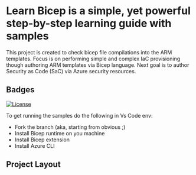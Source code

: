 # Learn Bicep is a simple, yet powerful step-by-step learning guide with samples 

This project is created to check bicep file compilations into the ARM templates.
Focus is on performing simple and complex IaC provisioning though authoring ARM templates via Bicep language.
Next goal is to author Security as Code (SaC) via Azure security resources.

## Badges

[![License](https://img.shields.io/badge/License-Apache%202.0-yellowgreen.svg)](https://opensource.org/licenses/Apache-2.0)

To get running the samples do the following in Vs Code env:
- Fork the branch (aka, starting from obvious ;)
- Install Bicep runtime on you machine
- Install Bicep extension
- Install Azure CLI

## Project Layout